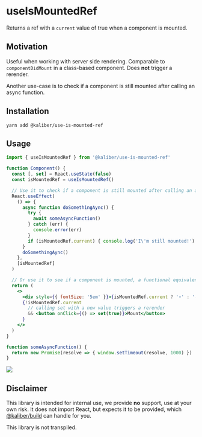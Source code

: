 # useIsMountedRef
Returns a ref with a `current` value of true when a component is mounted.

## Motivation
Useful when working with server side rendering. Comparable to `componentDidMount` in a class-based component. Does __not__ trigger a rerender.

Another use-case is to check if a component is still mounted after calling an async function.

## Installation

```
yarn add @kaliber/use-is-mounted-ref
```

## Usage
```jsx
import { useIsMountedRef } from '@kaliber/use-is-mounted-ref'

function Component() {
  const [, set] = React.useState(false)
  const isMountedRef = useIsMountedRef()

  // Use it to check if a component is still mounted after calling an async function.
  React.useEffect(
    () => {
      async function doSomethingAync() {
        try {
          await someAsyncFunction()
        } catch (err) {
          console.error(err)
        }
        if (isMountedRef.current) { console.log('I\'m still mounted!') }
      }
      doSomethingAync()
    },
    [isMountedRef]
  )

  // Or use it to see if a component is mounted, a functional equivalent of `componentDidMount`
  return (
    <>
      <div style={{ fontSize: '5em' }}>{isMountedRef.current ? '⬆️' : '⬇️'}</div>
      {!isMountedRef.current
        // calling set with a new value triggers a rerender
        && <button onClick={() => set(true)}>Mount</button>
      }
    </>
  )
}

function someAsyncFunction() {
  return new Promise(resolve => { window.setTimeout(resolve, 1000) })
}

```

![](https://media.giphy.com/media/9SgOeNxFAh8Hu/giphy.gif)

## Disclaimer
This library is intended for internal use, we provide __no__ support, use at your own risk. It does not import React, but expects it to be provided, which [@kaliber/build](https://kaliberjs.github.io/build/) can handle for you.

This library is not transpiled.